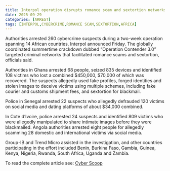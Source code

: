 ```yaml
---
title: Interpol operation disrupts romance scam and sextortion networks in Africa
date: 2025-09-29
categories: [ARREST]
tags: [INTERPOL,CYBERCRIME,ROMANCE SCAM,SEXTORTION,AFRICA]
---
```


Authorities arrested 260 cybercrime suspects during a two-week operation spanning 14 African countries, Interpol announced Friday. The globally coordinated summertime crackdown dubbed “Operation Contender 3.0” targeted criminal networks that facilitated romance scams and sextortion, officials said.

Authorities in Ghana arrested 68 people, seized 835 devices and identified 108 victims who lost a combined $450,000, $70,000 of which was recovered. The suspects allegedly used fake profiles, forged identities and stolen images to deceive victims using multiple schemes, including fake courier and customs shipment fees, and sextortion for blackmail.

Police in Senegal arrested 22 suspects who allegedly defrauded 120 victims on social media and dating platforms of about $34,000 combined.  

In Cote d’Ivoire, police arrested 24 suspects and identified 809 victims who were allegedly manipulated to share intimate images before they were blackmailed. Angola authorities arrested eight people for allegedly scamming 28 domestic and international victims via social media.

Group-IB and Trend Micro assisted in the investigation, and other countries participating in the effort included Benin, Burkina Faso, Gambia, Guinea, Kenya, Nigeria, Rwanda, South Africa, Uganda and Zambia.  

To read the complete article see: [Cyber Scoop](https://cyberscoop.com/interpol-operation-contender-3-africa/) 

